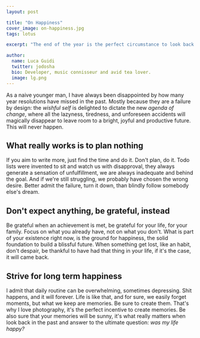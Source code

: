 ```yaml
---
layout: post

title: "On Happiness"
cover_image: on-happiness.jpg
tags: lotus

excerpt: "The end of the year is the perfect circumstance to look back and spend some time thinking about life, achievements and all the preeminent aspects of life."

author:
  name: Luca Guidi
  twitter: jodosha
  bio: Developer, music connisseur and avid tea lover.
  image: lg.png
---
```


As a naive younger man, I have always been disappointed by how many year resolutions have missed in the past.
Mostly because they are a failure by design: the _wishful self_ is delighted to dictate the new _agenda of change_, where all the lazyness, tiredness, and unforeseen accidents will magically disappear to leave room to a bright, joyful and productive future.
This will never happen.

## What really works is to plan nothing

If you aim to write more, just find the time and do it.
Don't plan, do it.
Todo lists were invented to sit and watch us with disapproval, they always generate a sensation of unfulfillment, we are always inadequate and behind the goal.
And if we're still struggling, we probably have chosen the wrong desire.
Better admit the failure, turn it down, than blindly follow somebody else's dream.

## Don't expect anything, be grateful, instead

Be grateful when an achievement is met, be grateful for your life, for your family.
Focus on what you already have, not on what you don't.
What is part of your existence right now, is the ground for happiness, the solid foundation to build a blissful future.
When something get lost, like an habit, don't despair, be thankful to have had that thing in your life, if it's the case, it will came back.

## Strive for long term happiness

I admit that daily routine can be overwhelming, sometimes depressing.
Shit happens, and it will forever.
Life is like that, and for sure, we easily forget moments, but what we keep are memories.
Be sure to create them.
That's why I love photography, it's the perfect incentive to create memories.
Be also sure that your memories will be sunny,
it's what really matters when look back in the past and answer to the ultimate question: _was my life happy?_
